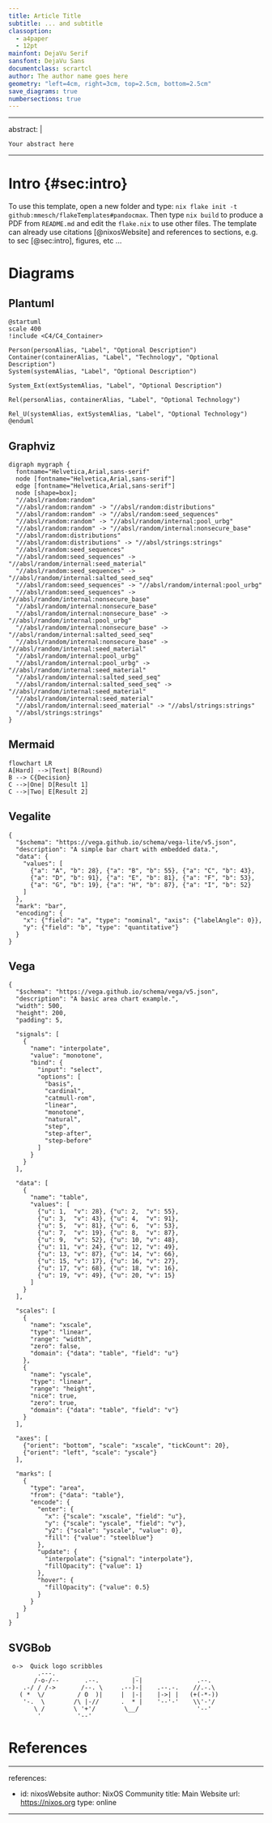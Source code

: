 ```yaml
---
title: Article Title
subtitle: ... and subtitle
classoption:
  - a4paper
  - 12pt
mainfont: DejaVu Serif
sansfont: DejaVu Sans
documentclass: scrartcl
author: The author name goes here
geometry: "left=4cm, right=3cm, top=2.5cm, bottom=2.5cm"
save_diagrams: true
numbersections: true
---
```


---
abstract: |

    Your abstract here 

---

# Intro {#sec:intro}

To use this template, open a new folder and type: `nix flake init -t github:mmesch/flakeTemplates#pandocmax`. Then type `nix build` to produce a PDF from `README.md` and edit the `flake.nix` to use other files. The template can already use citations [@nixosWebsite] and references to sections, e.g. to sec [@sec:intro], figures, etc ...

# Diagrams

## Plantuml

```{.dgram converter=Plantuml filetype=png width=50% showcode=true}
@startuml
scale 400
!include <C4/C4_Container>

Person(personAlias, "Label", "Optional Description")
Container(containerAlias, "Label", "Technology", "Optional Description")
System(systemAlias, "Label", "Optional Description")

System_Ext(extSystemAlias, "Label", "Optional Description")

Rel(personAlias, containerAlias, "Label", "Optional Technology")

Rel_U(systemAlias, extSystemAlias, "Label", "Optional Technology")
@enduml
```
## Graphviz

``` {.dgram converter=GraphViz}
digraph mygraph {
  fontname="Helvetica,Arial,sans-serif"
  node [fontname="Helvetica,Arial,sans-serif"]
  edge [fontname="Helvetica,Arial,sans-serif"]
  node [shape=box];
  "//absl/random:random"
  "//absl/random:random" -> "//absl/random:distributions"
  "//absl/random:random" -> "//absl/random:seed_sequences"
  "//absl/random:random" -> "//absl/random/internal:pool_urbg"
  "//absl/random:random" -> "//absl/random/internal:nonsecure_base"
  "//absl/random:distributions"
  "//absl/random:distributions" -> "//absl/strings:strings"
  "//absl/random:seed_sequences"
  "//absl/random:seed_sequences" -> "//absl/random/internal:seed_material"
  "//absl/random:seed_sequences" -> "//absl/random/internal:salted_seed_seq"
  "//absl/random:seed_sequences" -> "//absl/random/internal:pool_urbg"
  "//absl/random:seed_sequences" -> "//absl/random/internal:nonsecure_base"
  "//absl/random/internal:nonsecure_base"
  "//absl/random/internal:nonsecure_base" -> "//absl/random/internal:pool_urbg"
  "//absl/random/internal:nonsecure_base" -> "//absl/random/internal:salted_seed_seq"
  "//absl/random/internal:nonsecure_base" -> "//absl/random/internal:seed_material"
  "//absl/random/internal:pool_urbg"
  "//absl/random/internal:pool_urbg" -> "//absl/random/internal:seed_material"
  "//absl/random/internal:salted_seed_seq"
  "//absl/random/internal:salted_seed_seq" -> "//absl/random/internal:seed_material"
  "//absl/random/internal:seed_material"
  "//absl/random/internal:seed_material" -> "//absl/strings:strings"
  "//absl/strings:strings"
}
```
## Mermaid

```{.dgram converter=Mermaid filetype=pdf}
flowchart LR
A[Hard] -->|Text| B(Round)
B --> C{Decision}
C -->|One| D[Result 1]
C -->|Two| E[Result 2]
```

## Vegalite

``` {.dgram converter=VegaLite filetype=pdf extraOptions="-s0.25"}
{
  "$schema": "https://vega.github.io/schema/vega-lite/v5.json",
  "description": "A simple bar chart with embedded data.",
  "data": {
    "values": [
      {"a": "A", "b": 28}, {"a": "B", "b": 55}, {"a": "C", "b": 43},
      {"a": "D", "b": 91}, {"a": "E", "b": 81}, {"a": "F", "b": 53},
      {"a": "G", "b": 19}, {"a": "H", "b": 87}, {"a": "I", "b": 52}
    ]
  },
  "mark": "bar",
  "encoding": {
    "x": {"field": "a", "type": "nominal", "axis": {"labelAngle": 0}},
    "y": {"field": "b", "type": "quantitative"}
  }
}
```

## Vega

``` {.dgram converter=Vega filetype=pdf}
{
  "$schema": "https://vega.github.io/schema/vega/v5.json",
  "description": "A basic area chart example.",
  "width": 500,
  "height": 200,
  "padding": 5,

  "signals": [
    {
      "name": "interpolate",
      "value": "monotone",
      "bind": {
        "input": "select",
        "options": [
          "basis",
          "cardinal",
          "catmull-rom",
          "linear",
          "monotone",
          "natural",
          "step",
          "step-after",
          "step-before"
        ]
      }
    }
  ],

  "data": [
    {
      "name": "table",
      "values": [
        {"u": 1,  "v": 28}, {"u": 2,  "v": 55},
        {"u": 3,  "v": 43}, {"u": 4,  "v": 91},
        {"u": 5,  "v": 81}, {"u": 6,  "v": 53},
        {"u": 7,  "v": 19}, {"u": 8,  "v": 87},
        {"u": 9,  "v": 52}, {"u": 10, "v": 48},
        {"u": 11, "v": 24}, {"u": 12, "v": 49},
        {"u": 13, "v": 87}, {"u": 14, "v": 66},
        {"u": 15, "v": 17}, {"u": 16, "v": 27},
        {"u": 17, "v": 68}, {"u": 18, "v": 16},
        {"u": 19, "v": 49}, {"u": 20, "v": 15}
      ]
    }
  ],

  "scales": [
    {
      "name": "xscale",
      "type": "linear",
      "range": "width",
      "zero": false,
      "domain": {"data": "table", "field": "u"}
    },
    {
      "name": "yscale",
      "type": "linear",
      "range": "height",
      "nice": true,
      "zero": true,
      "domain": {"data": "table", "field": "v"}
    }
  ],

  "axes": [
    {"orient": "bottom", "scale": "xscale", "tickCount": 20},
    {"orient": "left", "scale": "yscale"}
  ],

  "marks": [
    {
      "type": "area",
      "from": {"data": "table"},
      "encode": {
        "enter": {
          "x": {"scale": "xscale", "field": "u"},
          "y": {"scale": "yscale", "field": "v"},
          "y2": {"scale": "yscale", "value": 0},
          "fill": {"value": "steelblue"}
        },
        "update": {
          "interpolate": {"signal": "interpolate"},
          "fillOpacity": {"value": 1}
        },
        "hover": {
          "fillOpacity": {"value": 0.5}
        }
      }
    }
  ]
}
```

## SVGBob


``` {.dgram converter=Svgbob}
 o->  Quick logo scribbles
        .---.                      _
       /-o-/--       .--.         |-|               .--.
    .-/ / /->       /--. \     .--)-|    .--.-.    //.-.\
   ( *  \/         / O  )|     |  |-|    |->| |   (+(-*-))
    '-.  \        /\ |-//      .  * |    '--'-'    \\'-'/
       \ /        \ '+'/        \__/                '--'
        '          '--'
```

# References

---
references:
- id: nixosWebsite
  author: NixOS Community
  title: Main Website
  url: https://nixos.org
  type: online

---
